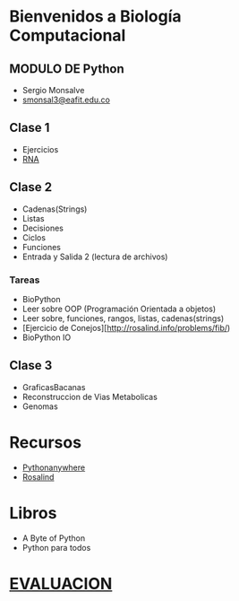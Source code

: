 # Bienvenidos a Biología Computacional

## MODULO DE Python

+ Sergio Monsalve
+ smonsal3@eafit.edu.co


## Clase 1
  + Ejercicios
  + [RNA](ejemplos/EjemploRosalind/rna.py)

## Clase 2

  + Cadenas(Strings)
  + Listas
  + Decisiones
  + Ciclos
  + Funciones
  + Entrada y Salida 2 (lectura de archivos)

### Tareas

+ BioPython
+ Leer sobre OOP (Programación Orientada a objetos)
+ Leer sobre, funciones, rangos, listas, cadenas(strings)
+ [Ejercicio de Conejos][http://rosalind.info/problems/fib/)
+ BioPython IO


## Clase 3

  + GraficasBacanas
  + Reconstruccion de Vias Metabolicas
  + Genomas

# Recursos

+ [Pythonanywhere](Pythonanywhere.com)
+ [Rosalind](rosalind.info)

# Libros

+ A Byte of Python
+ Python para todos

# [**EVALUACION**](Taller/enunciado.md)

